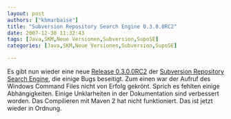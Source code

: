 ```yaml
---
layout: post
authors: ["khmarbaise"]
title: "Subversion Repository Search Engine 0.3.0.0RC2"
date: 2007-12-30 11:32:43
tags: [Java,SKM,Neue Versionen,Subversion,SupoSE]
categories: [Java,SKM,Neue Versionen,Subversion,SupoSE]

---
```

Es gibt nun wieder eine neue <a href="http://supose.soebes.de/milestone/0.3.0%20Earth"  title="Release 0.3.0.0RC2">Release 0.3.0.0RC2</a> der <a href="http://supose.soebes.de"  title="SupoSE">Subversion Repository Search Engine</a>, die einige Bugs beseitigt. Zum einen war der Aufruf des Windows Command Files nicht von Erfolg gekrönt. Sprich es fehlten einige Abhängigkeiten. Einige Unklarheiten in der Dokumentation sind verbessert worden. Das Compilieren mit Maven 2 hat nicht funktioniert. Das ist jetzt wieder in Ordnung.
